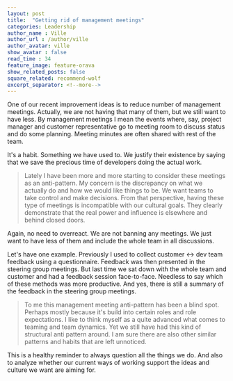 ```yaml
---
layout: post
title:  "Getting rid of management meetings"
categories: Leadership
author_name : Ville
author_url : /author/ville
author_avatar: ville
show_avatar : false
read_time : 34
feature_image: feature-orava
show_related_posts: false
square_related: recommend-wolf
excerpt_separator: <!--more-->
---
```


One of our recent improvement ideas is to reduce number of management meetings. Actually, we are not having that many of them, but we still want to have less. By management meetings I mean the events where, say, project manager and customer representative go to meeting room to discuss status and do some planning. Meeting minutes are often shared with rest of the team.

It's a habit. Something we have used to. We justify their existence by saying that we save the precious time of developers doing the actual work. 

>Lately I have been more and more starting to consider these meetings as an anti-pattern. My concern is the discrepancy on what we actually do and how we would like things to be. We want teams to take control and make decisions. From that perspective, having these type of meetings is incompatible with our cultural goals. They clearly demonstrate that the real power and influence is elsewhere and behind closed doors.

Again, no need to overreact. We are not banning any meetings. We just want to have less of them and include the whole team in all discussions. 

Let's have one example. Previously I used to collect customer <-> dev team feedback using a questionnaire. Feedback was then presented in the steering group meetings. But last time we sat down with the whole team and customer and had a feedback session face-to-face. Needless to say which of these methods was more productive. And yes, there is still a summary of the feedback in the steering group meetings.

>To me this management meeting anti-pattern has been a blind spot. Perhaps mostly because it's build into certain roles and role expectations. I like to think myself as a quite advanced what comes to teaming and team dynamics. Yet we still have had this kind of structural anti pattern around. I am sure there are also other similar patterns and habits that are left unnoticed.

This is a healthy reminder to always question all the things we do. And also to analyze whether our current ways of working support the ideas and culture we want are aiming for.